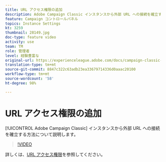 ```yaml
---
title: URL アクセス権限の追加
description: Adobe Campaign Classic インスタンスから外部 URL への接続を確立する方法について説明します。
feature: Campaign コントロールパネル
topics: Instance Settings
kt: 3259
thumbnail: 28149.jpg
doc-type: feature video
activity: use
team: TM
role: 管理者
level: 経験豊富な
original-url: https://experienceleague.adobe.com/docs/campaign-classic-learn/tutorials/administrating/control-panel-acc/adding-url-permissions.html
translation-type: tm+mt
source-git-commit: 8847c322c63adb23ea33679714336d0aaac20100
workflow-type: tm+mt
source-wordcount: '58'
ht-degree: 98%

---
```



# URL アクセス権限の追加

[!UICONTROL Adobe Campaign Classic] インスタンスから外部 URL への接続を確立する方法について説明します。

>[!VIDEO](https://video.tv.adobe.com/v/28149?quality=12)

詳しくは、[URL アクセス権限](https://docs.adobe.com/content/help/ja-JP/control-panel/using/instances-settings/url-permissions.html)を参照してください。
